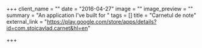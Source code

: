 +++
client_name = ""
date = "2016-04-27"
image = ""
image_preview = ""
summary = "An application I've built for "
tags = []
title = "Carnetul de note"
external_link = "https://play.google.com/store/apps/details?id=com.stoicavlad.carnet&hl=en"

+++
